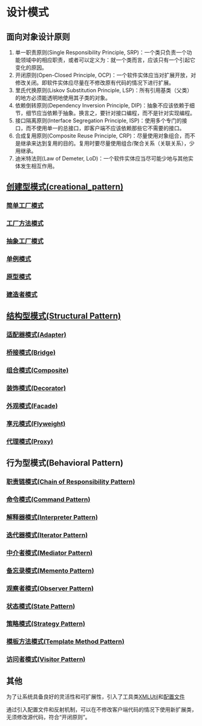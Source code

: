 # 设计模式

## 面向对象设计原则

1. 单一职责原则(Single Responsibility Principle, SRP)：一个类只负责一个功能领域中的相应职责，或者可以定义为：就一个类而言，应该只有一个引起它变化的原因。
2. 开闭原则(Open-Closed Principle, OCP)：一个软件实体应当对扩展开放，对修改关闭。即软件实体应尽量在不修改原有代码的情况下进行扩展。
3. 里氏代换原则(Liskov Substitution Principle, LSP)：所有引用基类（父类）的地方必须能透明地使用其子类的对象。
4. 依赖倒转原则(Dependency Inversion Principle, DIP)：抽象不应该依赖于细节，细节应当依赖于抽象。换言之，要针对接口编程，而不是针对实现编程。
5. 接口隔离原则(Interface Segregation Principle, ISP)：使用多个专门的接口，而不使用单一的总接口，即客户端不应该依赖那些它不需要的接口。
6. 合成复用原则(Composite Reuse Principle, CRP)：尽量使用对象组合，而不是继承来达到复用的目的。复用时要尽量使用组合/聚合关系（关联关系），少用继承。
7. 迪米特法则(Law of Demeter, LoD)：一个软件实体应当尽可能少地与其他实体发生相互作用。

## [创建型模式(creational_pattern)](creational_pattern)

### [简单工厂模式](creational_pattern/simple_factory_pattern)
### [工厂方法模式](creational_pattern/factory_method_pattern)
### [抽象工厂模式](creational_pattern/abstract_factory_pattern)
### [单例模式](creational_pattern/singleton_pattern)
### [原型模式](creational_pattern/prototype_pattern)
### [建造者模式](creational_pattern/builder_pattern)

## [结构型模式(Structural Pattern)](structural_pattern)

### [适配器模式(Adapter)](structural_pattern/adapter)
### [桥接模式(Bridge)](structural_pattern/bridge)
### [组合模式(Composite)](structural_pattern/composite)
### [装饰模式(Decorator)](structural_pattern/decorator)
### [外观模式(Facade)](structural_pattern/facade)
### [享元模式(Flyweight)](structural_pattern/flyweight)
### [代理模式(Proxy)](structural_pattern/proxy)

## 行为型模式(Behavioral Pattern)
### [职责链模式(Chain of Responsibility Pattern)](behavioral_pattern/chain/README.md)
### [命令模式(Command Pattern)](behavioral_pattern/command/README.md)
### [解释器模式(Interpreter Pattern)](behavioral_pattern/interpreter/README.md)
### [迭代器模式(Iterator Pattern)](behavioral_pattern/iterator/README.md)
### [中介者模式(Mediator Pattern)](behavioral_pattern/mediator/README.md)
### [备忘录模式(Memento Pattern)](behavioral_pattern/memento/README.md)
### [观察者模式(Observer Pattern)](behavioral_pattern/observer/README.md)
### [状态模式(State Pattern)](behavioral_pattern/state/README.md)
### [策略模式(Strategy Pattern)](behavioral_pattern/strategy/README.md)
### [模板方法模式(Template Method Pattern)](behavioral_pattern/template/README.md)
### [访问者模式(Visitor Pattern)](behavioral_pattern/visitor/README.md)

## 其他

为了让系统具备良好的灵活性和可扩展性，引入了工具类[XMLUtil](util/XMLUtil.java)和[配置文件](util/config.xml)

通过引入配置文件和反射机制，可以在不修改客户端代码的情况下使用新扩展类，无须修改源代码，符合“开闭原则”。